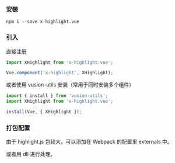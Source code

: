 ### 安装

``` shell
npm i --save x-highlight.vue
```

### 引入

直接注册

``` js
import XHighlight from 'x-highlight.vue';

Vue.component('x-highlight', XHighlight);
```

或者使用 vusion-utils 安装（常用于同时安装多个组件）

``` js
import { install } from 'vusion-utils';
import XHighlight from 'x-highlight.vue';

install(Vue, { XHighlight });
```

### 打包配置

由于 highlight.js 包较大，可以添加在 Webpack 的配置里 externals 中。

或者用 dll 进行处理。
